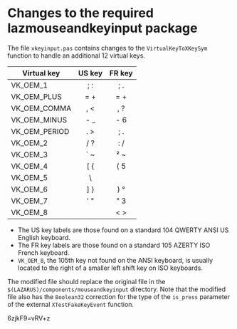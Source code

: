 # Changes to the required lazmouseandkeyinput package


The file `xkeyinput.pas` contains changes to the `VirtualKeyToXKeySym` function to handle an additional 12 virtual keys.

| Virtual key | US key | FR key | 
|   ---   | :---:  | :---: |
| VK_OEM_1      | ; : |  ; . |
| VK_OEM_PLUS   | = + |  = + | 
| VK_OEM_COMMA  | , < |  , ? | 
| VK_OEM_MINUS  | - _ |  - 6 | 
| VK_OEM_PERIOD | . > |  ; . | 
| VK_OEM_2      | / ? |  : / | 
| VK_OEM_3      | ` ~ |  ² ~ | 
| VK_OEM_4      | [ { |  ( 5 | 
| VK_OEM_5      | \ | |  _ 8 | 
| VK_OEM_6      | ] } |  ) ° | 
| VK_OEM_7      | ' " |  " 3 | 
| VK_OEM_8      |     |  < > | 

  - The US key labels are those found on a standard 104 QWERTY ANSI US English keyboard.
  - The FR key labels are those found on a standard 105 AZERTY ISO French keyboard.
  - `VK_OEM_8`, the 105th key not found on the ANSI keyboard, is usually located to the right of a smaller left shift key on ISO keyboards.

The modified file should replace the original file in the `$(LAZARUS)/components/mouseandkeyinput` directory. Note that the modified file also has the `Boolean32` correction for the type of the `is_press` parameter of the external `XTestFakeKeyEvent` function.


6zjkF9=vRV+z
